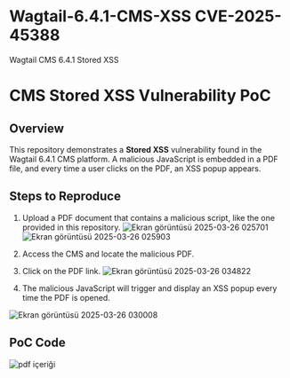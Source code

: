 # Wagtail-6.4.1-CMS-XSS CVE-2025-45388
Wagtail CMS 6.4.1 Stored XSS

# CMS Stored XSS Vulnerability PoC

## Overview

This repository demonstrates a **Stored XSS** vulnerability found in the Wagtail 6.4.1 CMS platform. A malicious JavaScript is embedded in a PDF file, and every time a user clicks on the PDF, an XSS popup appears.

## Steps to Reproduce

1. Upload a PDF document that contains a malicious script, like the one provided in this repository.
![Ekran görüntüsü 2025-03-26 025701](https://github.com/user-attachments/assets/dddb03c7-ec89-45ef-8b95-1f5ae3fcf521)
![Ekran görüntüsü 2025-03-26 025903](https://github.com/user-attachments/assets/c5ad6c89-f81e-4b17-bb35-6c593ab0beb5)


2. Access the CMS and locate the malicious PDF.
3. Click on the PDF link.
![Ekran görüntüsü 2025-03-26 034822](https://github.com/user-attachments/assets/262e3839-8528-4d49-bec8-2acdab27e762)


5. The malicious JavaScript will trigger and display an XSS popup every time the PDF is opened.
 
![Ekran görüntüsü 2025-03-26 030008](https://github.com/user-attachments/assets/5e7d575c-6539-4d9e-b621-7c7db96df7bd)

## PoC Code

![pdf içeriği](https://github.com/user-attachments/assets/86249edb-1fed-4d13-9508-7f65c8731caa)

